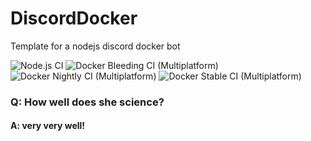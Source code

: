 # DiscordDocker
Template for a nodejs discord docker bot

![Node.js CI](https://github.com/BiosPlus/DiscordDocker/workflows/Node.js%20CI/badge.svg)
![Docker Bleeding CI (Multiplatform)](https://github.com/BiosPlus/DiscordDocker/workflows/Docker%20Bleeding%20CI%20(Multiplatform)/badge.svg?branch=master)
![Docker Nightly CI (Multiplatform)](https://github.com/BiosPlus/DiscordDocker/workflows/Docker%20Nightly%20CI%20(Multiplatform)/badge.svg)
![Docker Stable CI (Multiplatform)](https://github.com/BiosPlus/DiscordDocker/workflows/Docker%20Stable%20CI%20(Multiplatform)/badge.svg)

### Q: How well does she science?
#### A: very very well!